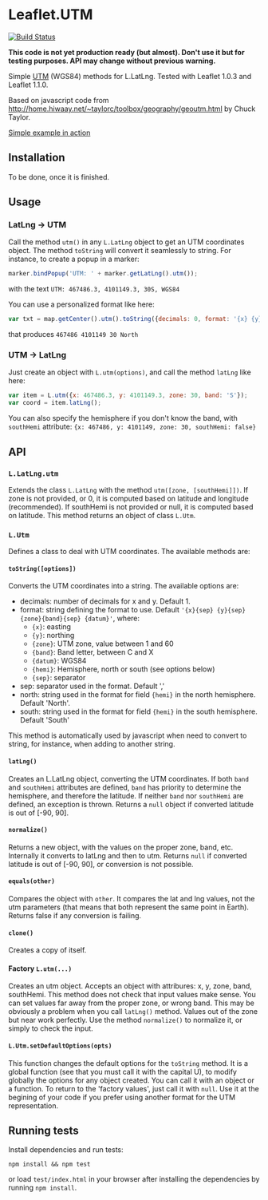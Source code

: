 # Leaflet.UTM
[![Build Status](https://travis-ci.org/jjimenezshaw/Leaflet.UTM.png)](https://travis-ci.org/jjimenezshaw/Leaflet.UTM)

**This code is not yet production ready (but almost).
Don't use it but for testing purposes.
API may change without previous warning.**

Simple [UTM](https://en.wikipedia.org/wiki/Universal_Transverse_Mercator_coordinate_system) (WGS84) methods for L.LatLng. Tested with Leaflet 1.0.3 and Leaflet 1.1.0.

Based on javascript code from http://home.hiwaay.net/~taylorc/toolbox/geography/geoutm.html by Chuck Taylor.

[Simple example in action](https://jjimenezshaw.github.io/Leaflet.UTM/examples/input.html)

## Installation
To be done, once it is finished.

## Usage
### LatLng -> UTM
Call the method `utm()` in any `L.LatLng` object to get an UTM coordinates object. The method `toString` will convert it seamlessly to string. For instance, to create a popup in a marker:
```JavaScript
marker.bindPopup('UTM: ' + marker.getLatLng().utm());
```
with the text `UTM: 467486.3, 4101149.3, 30S, WGS84`

You can use a personalized format like here:
```JavaScript
var txt = map.getCenter().utm().toString({decimals: 0, format: '{x} {y} {zone} {hemi}'});
```
that produces `467486 4101149 30 North`

### UTM -> LatLng
Just create an object with `L.utm(options)`, and call the method `latLng` like here:
```JavaScript
var item = L.utm({x: 467486.3, y: 4101149.3, zone: 30, band: 'S'});
var coord = item.latLng();
```
You can also specify the hemisphere if you don't know the band, with `southHemi` attribute: `{x: 467486, y: 4101149, zone: 30, southHemi: false}`

## API
### `L.LatLng.utm`
Extends the class `L.LatLng` with the method `utm([zone, [southHemi]])`. If zone is not provided, or 0, it is computed based on latitude and longitude (recommended). If southHemi is not provided or null, it is computed based on latitude. This method returns an object of class `L.Utm`.

### `L.Utm`
Defines a class to deal with UTM coordinates. The available methods are:

#### `toString([options])`
Converts the UTM coordinates into a string. The available options are:
  * decimals: number of decimals for x and y. Default 1.
  * format: string defining the format to use. Default `'{x}{sep} {y}{sep} {zone}{band}{sep} {datum}'`, where:
    * `{x}`: easting
    * `{y}`: northing
    * `{zone}`: UTM zone, value between 1 and 60
    * `{band}`: Band letter, between C and X
    * `{datum}`: WGS84
    * `{hemi}`: Hemisphere, north or south (see options below)
    * `{sep}`: separator
  * sep: separator used in the format. Default ','
  * north: string used in the format for field `{hemi}` in the north hemisphere. Default 'North'.
  * south: string used in the format for field `{hemi}` in the south hemisphere. Default 'South'
  
This method is automatically used by javascript when need to convert to string, for instance, when adding to another string.

#### `latLng()`
Creates an L.LatLng object, converting the UTM coordinates. If both `band` and `southHemi` attributes are defined, `band` has priority to determine the hemisphere, and therefore the latitude. If neither `band` nor `southHemi` are defined, an exception is thrown. Returns a `null` object if converted latitude is out of [-90, 90].

#### `normalize()`
Returns a new object, with the values on the proper zone, band, etc. Internally it converts to latLng and then to utm. Returns `null` if converted latitude is out of [-90, 90], or conversion is not possible.

#### `equals(other)`
Compares the object with `other`. It compares the lat and lng values, not the utm parameters (that means that both represent the same point in Earth). Returns false if any conversion is failing.

#### `clone()`
Creates a copy of itself.

#### Factory `L.utm(...)` 
Creates an utm object. Accepts an object with attribures: x, y, zone, band, southHemi. This method does not check that input values make sense. You can set values far away from the proper zone, or wrong band. This may be obviously a problem when you call `latLng()` method. Values out of the zone but near work perfectly. Use the method `normalize()` to normalize it, or simply to check the input.

#### `L.Utm.setDefaultOptions(opts)`
This function changes the default options for the `toString` method. It is a global function (see that you must call it with the capital U), to modify globally the options for any object created.
You can call it with an object or a function. To return to the 'factory values', just call it with `null`.
Use it at the begining of your code if you prefer using another format for the UTM representation.

## Running tests
Install dependencies and run tests:
```
npm install && npm test
```
or load `test/index.html` in your browser after installing the dependencies by running `npm install`.
